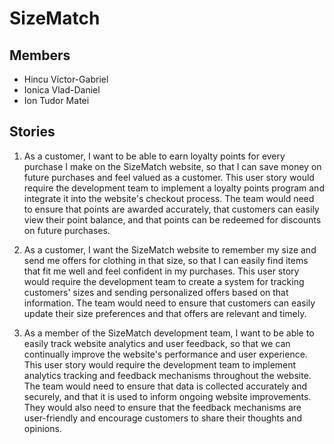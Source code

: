 # SizeMatch

## Members

* Hincu Victor-Gabriel
* Ionica Vlad-Daniel
* Ion Tudor Matei

## Stories

1. As a customer, I want to be able to earn loyalty points for every purchase I make on the SizeMatch website, so that I can save money on future purchases and feel valued as a customer. This user story would require the development team to implement a loyalty points program and integrate it into the website's checkout process. The team would need to ensure that points are awarded accurately, that customers can easily view their point balance, and that points can be redeemed for discounts on future purchases.

2. As a customer, I want the SizeMatch website to remember my size and send me offers for clothing in that size, so that I can easily find items that fit me well and feel confident in my purchases. This user story would require the development team to create a system for tracking customers' sizes and sending personalized offers based on that information. The team would need to ensure that customers can easily update their size preferences and that offers are relevant and timely.

3. As a member of the SizeMatch development team, I want to be able to easily track website analytics and user feedback, so that we can continually improve the website's performance and user experience. This user story would require the development team to implement analytics tracking and feedback mechanisms throughout the website. The team would need to ensure that data is collected accurately and securely, and that it is used to inform ongoing website improvements. They would also need to ensure that the feedback mechanisms are user-friendly and encourage customers to share their thoughts and opinions.
